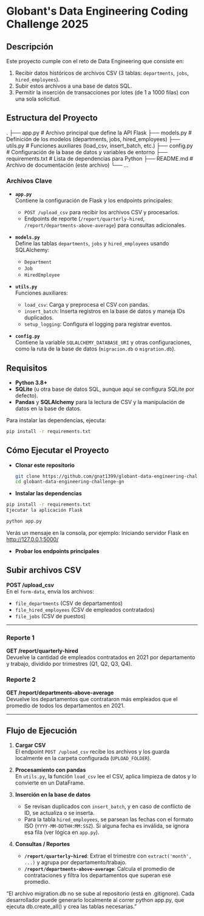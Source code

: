 # Globant's Data Engineering Coding Challenge 2025

## Descripción

Este proyecto cumple con el reto de Data Engineering que consiste en:
1. Recibir datos históricos de archivos CSV (3 tablas: `departments`, `jobs`, `hired_employees`).
2. Subir estos archivos a una base de datos SQL.
3. Permitir la inserción de transacciones por lotes (de 1 a 1000 filas) con una sola solicitud.

## Estructura del Proyecto

.
├── app.py                # Archivo principal que define la API Flask
├── models.py             # Definición de los modelos (departments, jobs, hired_employees)
├── utils.py              # Funciones auxiliares (load_csv, insert_batch, etc.)
├── config.py             # Configuración de la base de datos y variables de entorno
├── requirements.txt      # Lista de dependencias para Python
├── README.md             # Archivo de documentación (este archivo)
└── ...


### Archivos Clave

- **`app.py`**  
  Contiene la configuración de Flask y los endpoints principales:
  - `POST /upload_csv` para recibir los archivos CSV y procesarlos.
  - Endpoints de reporte (`/report/quarterly-hired`, `/report/departments-above-average`) para consultas adicionales.

- **`models.py`**  
  Define las tablas `departments`, `jobs` y `hired_employees` usando SQLAlchemy:
  - `Department`
  - `Job`
  - `HiredEmployee`

- **`utils.py`**  
  Funciones auxiliares:
  - `load_csv`: Carga y preprocesa el CSV con pandas.
  - `insert_batch`: Inserta registros en la base de datos y maneja IDs duplicados.
  - `setup_logging`: Configura el logging para registrar eventos.

- **`config.py`**  
  Contiene la variable `SQLALCHEMY_DATABASE_URI` y otras configuraciones, como la ruta de la base de datos (`migracion.db` o `migration.db`).

## Requisitos

- **Python 3.8+**  
- **SQLite** (u otra base de datos SQL, aunque aquí se configura SQLite por defecto).
- **Pandas** y **SQLAlchemy** para la lectura de CSV y la manipulación de datos en la base de datos.

Para instalar las dependencias, ejecuta:

```bash
pip install -r requirements.txt 
```

## Cómo Ejecutar el Proyecto

- **Clonar este repositorio**  
  ```bash
  git clone https://github.com/gnat1399/globant-data-engineering-challenge-gn.git
  cd globant-data-engineering-challenge-gn

- **Instalar las dependencias**

```bash
pip install -r requirements.txt
Ejecutar la aplicación Flask
```
```bash
python app.py
```
Verás un mensaje en la consola, por ejemplo: Iniciando servidor Flask en http://127.0.0.1:5000/

- **Probar los endpoints principales**

## Subir archivos CSV

**POST /upload_csv**  
En el `form-data`, envía los archivos:

- `file_departments` (CSV de departamentos)  
- `file_hired_employees` (CSV de empleados contratados)  
- `file_jobs` (CSV de puestos)

---

### Reporte 1

**GET /report/quarterly-hired**  
Devuelve la cantidad de empleados contratados en 2021 por departamento y trabajo, dividido por trimestres (Q1, Q2, Q3, Q4).

### Reporte 2

**GET /report/departments-above-average**  
Devuelve los departamentos que contrataron más empleados que el promedio de todos los departamentos en 2021.

---

## Flujo de Ejecución

1. **Cargar CSV**  
   El endpoint `POST /upload_csv` recibe los archivos y los guarda localmente en la carpeta configurada (`UPLOAD_FOLDER`).

2. **Procesamiento con pandas**  
   En `utils.py`, la función `load_csv` lee el CSV, aplica limpieza de datos y lo convierte en un DataFrame.

3. **Inserción en la base de datos**  
   - Se revisan duplicados con `insert_batch`, y en caso de conflicto de ID, se actualiza o se inserta.
   - Para la tabla `hired_employees`, se parsean las fechas con el formato ISO (`YYYY-MM-DDTHH:MM:SSZ`). Si alguna fecha es inválida, se ignora esa fila (ver lógica en `app.py`).

4. **Consultas / Reportes**  
   - **`/report/quarterly-hired`**: Extrae el trimestre con `extract('month', ...)` y agrupa por departamento/trabajo.  
   - **`/report/departments-above-average`**: Calcula el promedio de contrataciones y filtra los departamentos que superan ese promedio.

“El archivo migration.db no se sube al repositorio (está en .gitignore). Cada desarrollador puede generarlo localmente al correr python app.py, que ejecuta db.create_all() y crea las tablas necesarias.”